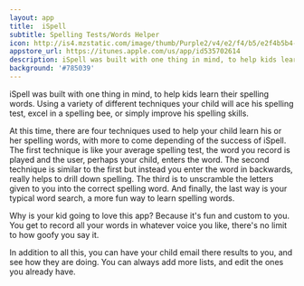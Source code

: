 ```yaml
---
layout: app
title:  iSpell
subtitle: Spelling Tests/Words Helper
icon: http://is4.mzstatic.com/image/thumb/Purple2/v4/e2/f4/b5/e2f4b5b4-3354-6c64-5d71-bfd10e471da6/source/175x175bb.jpg
appstore_url: https://itunes.apple.com/us/app/id535702614
description: iSpell was built with one thing in mind, to help kids learn their spelling words. Using a variety of different techniques your child will ace his spelling test, excel in a spelling...
background: '#785039'
---
```

iSpell was built with one thing in mind, to help kids learn their spelling words. Using a variety of different techniques your child will ace his spelling test, excel in a spelling bee, or simply improve his spelling skills.

At this time, there are four techniques used to help your child learn his or her spelling words, with more to come depending of the success of iSpell. The first technique is like your average spelling test, the word you record is played and the user, perhaps your child, enters the word. The second technique is similar to the first but instead you enter the word in backwards, really helps to drill down spelling. The third is to unscramble the letters given to you into the correct spelling word. And finally, the last way is your typical word search, a more fun way to learn spelling words.

Why is your kid going to love this app? Because it's fun and custom to you. You get to record all your words in whatever voice you like, there's no limit to how goofy you say it.

In addition to all this, you can have your child email there results to you, and see how they are doing. You can always add more lists, and edit the ones you already have.
